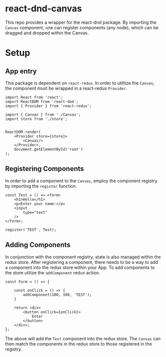 # react-dnd-canvas #

This repo provides a wrapper for the react-dnd package. By importing the `Canvas` component, one can register components (any node), which can be dragged and dropped within the Canvas.

# Setup #

## App entry ##

This package is dependent on `react-redux`. In order to utiltize the `Canvas`, the component must be wrapped in a react-redux `Provider`.

```
import React from 'react';
import ReactDOM from 'react-dom';
import { Provider } from 'react-redux';

import { Canvas } from './Canvas';
import store from './store';


ReactDOM.render(
    <Provider store={store}>
        <Canvas/>
    </Provider>,
    document.getElementById('root')
);
```

## Registering Components ##

In order to add a component to the `Canvas`, employ the component registry by importing the `register` function.

```
const Test = () => <form>
    <h1>Hello</h1>
    <p>Enter your name:</p>
    <input
        type="text"
    />
</form>;

register('TEST', Test);
```

## Adding Components ##

In conjunction with the component registry, state is also managed within the redux store. After registering a component, there needs to be a way to add a component into the redux store within your App. To add components to the store utilize the `addComponent` redux action.

```
const Form = () => {

    const onClick = () => {
        addComponent(100, 100, 'TEST');
    }
    
    return <div>
        <button onClick={onClick}>
            Enter
        </button>
    </div>;
};
```

The above will add the `Test` component into the redux store. The `Canvas` can then match the components in the redux store to those registered in the registry.
